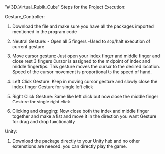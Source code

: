 "# 3D_Virtual_Rubik_Cube" 
Steps for the Project Execution:

Gesture_Controller:

1.	Download the file and make sure you have all the packages imported mentioned in the program code 
2.	Neutral Gesture: - Open all 5 fingers -Used to sop/halt execution of current gesture 
3.	Move cursor gesture: Just open your index finger and middle finger and close rest 3 fingers
Cursor is assigned to the midpoint of index and middle fingertips. This gesture moves the cursor to the desired location. Speed of the cursor movement is proportional to the speed of hand.
 
4.	Left Click Gesture: Keep in moving cursor gesture and slowly close the index finger 
Gesture for single left click
 
5.	Right Click Gesture: Same like left click but now close the middle finger
Gesture for single right click

6.	Clicking and dragging: Now close both the index and middle finger together and make a fist and move it in the direction you want
Gesture for drag and drop functionality


Unity:

1. Download the package directly to your Unity hub and no other extenstions are needed. you can directly play the game.
